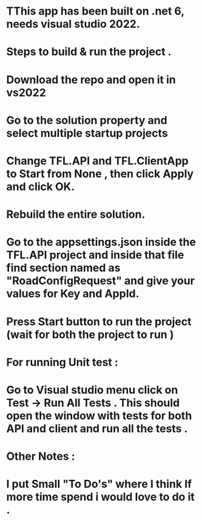 # TThis app has been built on .net 6, needs visual studio 2022.


# Steps to build & run the project .
  # Download the repo and open it in vs2022
  # Go to the solution property and select multiple startup projects 
  # Change TFL.API and TFL.ClientApp to Start from None , then click Apply and click OK.
  # Rebuild the entire solution.  
  # Go to the appsettings.json inside the TFL.API project and inside that file find section named as "RoadConfigRequest" and give your values for Key and AppId.
  # Press Start button to run the project (wait for both the project to run )  
  
  # For running Unit test :
  #  Go to Visual studio menu click on Test -> Run All Tests . This should open the window with tests for both API and client and run all the tests . 

 # Other Notes :
 # I put Small "To Do's" where I think If more time spend i would love to do it .

